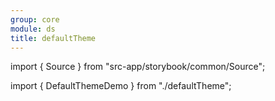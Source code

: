 ```yaml
---
group: core
module: ds
title: defaultTheme
---
```


import { Source } from "src-app/storybook/common/Source";

import { DefaultThemeDemo } from "./defaultTheme";

<DefaultThemeDemo />

<Source path="src-core/ds/defaultTheme.ts" />
